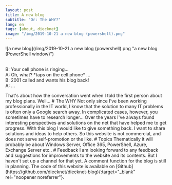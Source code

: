 ```yaml
---
layout: post
title: A new blog
subtitle: "Or: The WHY?"
lang: en
tags: [about, diecknet]
image: "/img/2019-10-21 a new blog (powershell).png"
---
```

![a new blog](/img/2019-10-21 a new blog (powershell).png "a new blog (PowerShell window)")<br /><br />
<div class="w3-panel w3-leftbar w3-light-grey">
  <p class="w3-large w3-serif">
B: Your cell phone is ringing...<br />
A: Oh, what? *taps on the cell phone* ...<br />
B: 2001 called and wants his blog back!<br />
A: ...
  </p>
</div>
That's about how the conversation went when I told the first person about my blog plans. Well...
# The WHY
Not only since I've been working professionally in the IT world, I know that the solution to many IT problems is often only a Google search away. In complicated cases, however, you sometimes have to research longer... Over the years I've always found interesting perspectives and solutions on the net that have helped me to get progress. With this blog I would like to give something back. I want to share solutions and ideas to help others. So this website is not commercial, and does not serve self-promotion or the like.
# Topics
Thematically it will probably be about Windows Server, Office 365, PowerShell, Azure, Exchange Server etc..
# Feedback
I am looking forward to any feedback and suggestions for improvements to the website and its contents. But I haven't set up a channel for that yet. A comment function for the blog is still in planning. The code of this website is available on [Github](https://github.com/diecknet/diecknet-blog){:target="_blank" rel="noopener noreferrer"}.